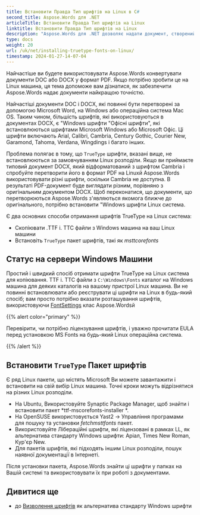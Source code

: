 ```yaml
---
title: Встановити Правда Тип шрифтів на Linux в C#
second_title: Aspose.Words для .NET
articleTitle: Встановити Правда Тип шрифтів на Linux
linktitle: Встановити Правда Тип шрифтів на Linux
description: "Aspose.Words для .NET дозволяє надати документ, створений за допомогою Microsoft Word на Linux машина з найкращою точністю за допомогою C#й Для цього скопіюйте файли шрифтів з Windows машини або встановити `TrueType` Пакет шрифтів на свій вибір Linux машина в C#й"
type: docs
weight: 20
url: /uk/net/installing-truetype-fonts-on-linux/
timestamp: 2024-01-27-14-07-04
---
```


Найчастіше ви будете використовувати Aspose.Words конвертувати документи DOC або DOCX у формат PDF. Якщо потрібно зробити це на Linux машина, ця тема допоможе вам дізнатися, як забезпечити Aspose.Words надає документи найкращою точністю.

Найчастіші документи DOC і DOCX, які повинні бути перетворені за допомогою Microsoft Word, на Windows або операційна система Mac OS. Таким чином, більшість шрифтів, які використовуються в документах DOCX, є "Windows шрифти "Офісні шрифти", які встановлюються шрифтами Microsoft Windows або Microsoft Офіс. Ці шрифти включають Arial, Calibri, Cambria, Century Gothic, Courier New, Garamond, Tahoma, Verdana, Wingdings і багато інших.

Проблема полягає в тому, що `TrueType` шрифти, вказані вище, не встановлюються за замовчуванням Linux розподіли. Якщо ви приймаєте типовий документ DOCX, який відформатований з шрифтом Cambria і спробуйте перетворити його в формат PDF на Linuxй Aspose.Words використовувати різні шрифти, оскільки Cambria не доступна. В результаті PDF-документ буде виглядати різним, порівняно з оригінальним документом DOCX. Щоб переконатися, що документи, що перетворюються Aspose.Words з'являються якомога ближче до оригінального, потрібно встановити "Windows шрифти Linux система.

Є два основних способи отримання шрифтів TrueType на Linux система:

- Скопіювати .TTF і. TTC файли з Windows машина на ваш Linux машини
- Встановіть `TrueType` пакет шрифтів, такі як *msttcorefonts*

## Статус на сервери Windows Машини

Простий і швидкий спосіб отримати шрифти TrueType на Linux система для копіювання. TTF і. TTC файли з `C:\Windows\Fonts` каталог на Windows машина для деяких каталогів на вашому пристрої Linux машина. Ви не повинні встановлювати або реєструвати ці шрифти на Linux в будь-який спосіб; вам просто потрібно вказати розташування шрифтів, використовуючи [FontSettings](https://reference.aspose.com/words/net/aspose.words.fonts/fontsettings/) клас Aspose.Wordsй

{{% alert color="primary" %}}

Перевірити, чи потрібно ліцензування шрифтів, і уважно прочитати EULA перед установкою MS Fonts на будь-який Linux операційна система.

{{% /alert %}}

## Встановити `TrueType` Пакет шрифтів

Є ряд Linux пакети, що містять Microsoft Ви можете завантажити і встановити на свій вибір Linux машина. Точні кроки можуть відрізнятися на різних Linux розподіли.

- На Ubuntu, Використовуйте Synaptic Package Manager, щоб знайти і встановити пакет *ttf-mscorefonts-installer *.
- На OpenSUSE використовується Yast2 → Управління програмами для пошуку та установки *fetchmsttfonts* пакет.
- Використовуйте Лібераційні шрифти, які ліцензовані в рамках LL, як альтернатива стандарту Windows шрифти: Аріал, Times New Roman, Кур'єр New.
- Для пакетів шрифтів, які підходять іншим Linux розподіли, пошук наявної документації в Інтернеті.

Після установки пакета, Aspose.Words знайти ці шрифти у папках на Вашій системі та використовувати їх при роботі з документами.

## Дивитися ще

- до [Визволення шрифтів](https://github.com/liberationfonts) як альтернатива стандарту Windows шрифти
